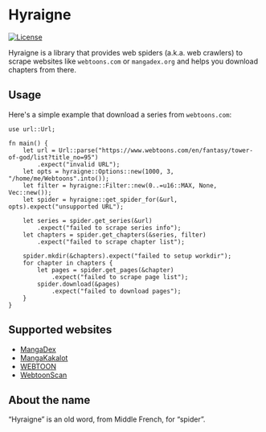 # Hyraigne

[![License](https://img.shields.io/badge/License-BSD%203--Clause-blue.svg)](https://opensource.org/licenses/BSD-3-Clause)

Hyraigne is a library that provides web spiders (a.k.a. web crawlers) to scrape
websites like `webtoons.com` or `mangadex.org` and helps you download chapters
from there.

## Usage

Here's a simple example that download a series from `webtoons.com`:

```rust,no_run
use url::Url;

fn main() {
    let url = Url::parse("https://www.webtoons.com/en/fantasy/tower-of-god/list?title_no=95")
        .expect("invalid URL");
    let opts = hyraigne::Options::new(1000, 3, "/home/me/Webtoons".into());
    let filter = hyraigne::Filter::new(0..=u16::MAX, None, Vec::new());
    let spider = hyraigne::get_spider_for(&url, opts).expect("unsupported URL");

    let series = spider.get_series(&url)
        .expect("failed to scrape series info");
    let chapters = spider.get_chapters(&series, filter)
        .expect("failed to scrape chapter list");

    spider.mkdir(&chapters).expect("failed to setup workdir");
    for chapter in chapters {
        let pages = spider.get_pages(&chapter)
            .expect("failed to scrape page list");
        spider.download(&pages)
            .expect("failed to download pages");
    }
}
```

## Supported websites

- [MangaDex](https://mangadex.org/)
- [MangaKakalot](https://mangakakalot.com/)
- [WEBTOON](https://www.webtoons.com/)
- [WebtoonScan](https://webtoonscan.com/)

## About the name

“Hyraigne” is an old word, from Middle French, for “spider”.
